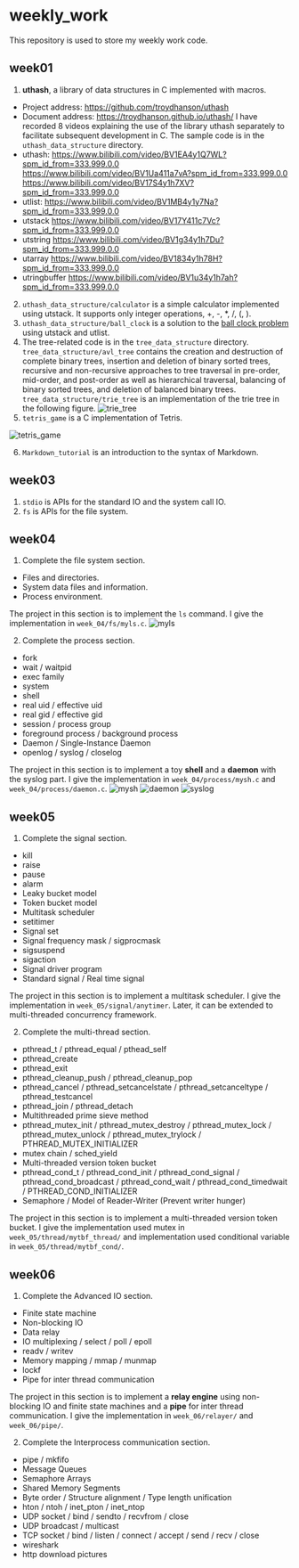 # weekly_work
This repository is used to store my weekly work code.
## week01
1. **uthash**, a library of data structures in C implemented with macros.
- Project address: https://github.com/troydhanson/uthash
- Document address: https://troydhanson.github.io/uthash/
I have recorded 8 videos explaining the use of the library uthash separately to facilitate subsequent development in C. The sample code is in the `uthash_data_structure` directory.
- uthash: 
https://www.bilibili.com/video/BV1EA4y1Q7WL?spm_id_from=333.999.0.0
https://www.bilibili.com/video/BV1Ua411a7vA?spm_id_from=333.999.0.0
https://www.bilibili.com/video/BV17S4y1h7XV?spm_id_from=333.999.0.0
- utlist: 
https://www.bilibili.com/video/BV1MB4y1y7Na?spm_id_from=333.999.0.0
- utstack
https://www.bilibili.com/video/BV17Y411c7Vc?spm_id_from=333.999.0.0
- utstring
https://www.bilibili.com/video/BV1g34y1h7Du?spm_id_from=333.999.0.0
- utarray
https://www.bilibili.com/video/BV1834y1h78H?spm_id_from=333.999.0.0
- utringbuffer
https://www.bilibili.com/video/BV1u34y1h7ah?spm_id_from=333.999.0.0
2. `uthash_data_structure/calculator` is a simple calculator implemented using utstack. It supports only integer operations, +, -, *, /, (, ).
3. `uthash_data_structure/ball_clock` is a solution to the [ball clock problem](https://code.jsoftware.com/wiki/Essays/The_Ball_Clock_Problem) using utstack and utlist. 
4. The tree-related code is in the `tree_data_structure` directory. `tree_data_structure/avl_tree` contains the creation and destruction of complete binary trees, insertion and deletion of binary sorted trees, recursive and non-recursive approaches to tree traversal in pre-order, mid-order, and post-order as well as hierarchical traversal, balancing of binary sorted trees, and deletion of balanced binary trees. `tree_data_structure/trie_tree` is an implementation of the trie tree in the following figure.
![trie_tree](./pictures/trie_tree.png)
5. `tetris_game` is a C implementation of Tetris.

![tetris_game](./pictures/tetris_game.jpg)

6. `Markdown_tutorial` is an introduction to the syntax of Markdown.

## week03
1. `stdio` is APIs for the standard IO and the system call IO.
2. `fs` is APIs for the file system.

## week04
1. Complete the file system section.
- Files and directories.
- System data files and information.
- Process environment.

The project in this section is to implement the `ls` command. I give the implementation in `week_04/fs/myls.c`.
![myls](./pictures/myls.png)

2. Complete the process section.
- fork
- wait / waitpid
- exec family
- system
- shell
- real uid / effective uid
- real gid / effective gid
- session / process group
- foreground process / background process
- Daemon / Single-Instance Daemon
- openlog / syslog / closelog

The project in this section is to implement a toy **shell** and a **daemon** with the syslog part. I give the implementation in `week_04/process/mysh.c` and `week_04/process/daemon.c`.
![mysh](./pictures/mysh.png)
![daemon](./pictures/daemon.png)
![syslog](./pictures/syslog.png)

## week05
1. Complete the signal section.
- kill
- raise
- pause
- alarm
- Leaky bucket model
- Token bucket model
- Multitask scheduler
- setitimer
- Signal set
- Signal frequency mask / sigprocmask
- sigsuspend
- sigaction
- Signal driver program
- Standard signal / Real time signal

The project in this section is to implement a multitask scheduler. I give the implementation in `week_05/signal/anytimer`. Later, it can be extended to multi-threaded concurrency framework.

2. Complete the multi-thread section.
- pthread_t / pthread_equal / pthead_self
- pthread_create
- pthread_exit
- pthread_cleanup_push / pthread_cleanup_pop
- pthread_cancel / pthread_setcancelstate / pthread_setcanceltype / pthread_testcancel 
- pthread_join / pthread_detach
- Multithreaded prime sieve method
- pthread_mutex_init / pthread_mutex_destroy / pthread_mutex_lock / pthread_mutex_unlock / pthread_mutex_trylock / PTHREAD_MUTEX_INITIALIZER
- mutex chain / sched_yield
- Multi-threaded version token bucket
- pthread_cond_t / pthread_cond_init / pthread_cond_signal / pthread_cond_broadcast / pthread_cond_wait / pthread_cond_timedwait / PTHREAD_COND_INITIALIZER
- Semaphore / Model of Reader-Writer (Prevent writer hunger)

The project in this section is to implement a multi-threaded version token bucket. I give the implementation used mutex in `week_05/thread/mytbf_thread/` and implementation used conditional variable in `week_05/thread/mytbf_cond/`.

## week06
1. Complete the Advanced IO section.
- Finite state machine
- Non-blocking IO
- Data relay
- IO multiplexing / select / poll / epoll
- readv / writev
- Memory mapping / mmap / munmap
- lockf
- Pipe for inter thread communication

The project in this section is to implement a **relay engine** using non-blocking IO and finite state machines and a **pipe** for inter thread communication. I give the implementation in `week_06/relayer/` and `week_06/pipe/`. 

2. Complete the Interprocess communication section.
- pipe / mkfifo
- Message Queues
- Semaphore Arrays
- Shared Memory Segments
- Byte order / Structure alignment / Type length unification
- hton / ntoh / inet_pton / inet_ntop
- UDP socket / bind / sendto / recvfrom / close
- UDP broadcast / multicast
- TCP socket / bind / listen / connect / accept / send / recv / close
- wireshark
- http download pictures